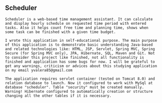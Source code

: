 Scheduler
---------

	Scheduler is a web-based time management assistant. It can calculate and display hourly schedule on requested time period with entered tasks. Also it helps count free time and planning time, shows when some task can be finished with a given time budget.

	I wrote this application in self-educational purpose. The main purpose of this application is to demonstrate basic understanding Java-based and related technologies like: HTML, JSP, Servlet, Spring MVC, Spring Secure (for Spring MVC only), JPA, Hibernate, SQL, Maven and Git. Not to consider this project like finished, not all functionality is finished and application has some bugs for now. I will be grateful to get any warnings, criticism or advices about this studying application on my email yvalera85@gmail.com

	The application requires servlet container (tested on Tomcat 8.0) and relation database to launch. Now it configured to work with MySql at database "scheduler". Table "security" must be created manually. Warning! Hibernate configured to automatically creation or structure changing all the other tables if it is necessary.